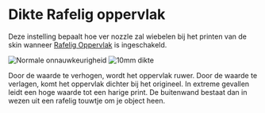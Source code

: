 Dikte Rafelig oppervlak
====
Deze instelling bepaalt hoe ver nozzle zal wiebelen bij het printen van de skin wanneer [Rafelig Oppervlak](magic_fuzzy_skin_enabled.md) is ingeschakeld.

![Normale onnauwkeurigheid](../../../articles/images/magic_fuzzy_skin_photo.jpg)
![10mm dikte](../../../articles/images/magic_fuzzy_skin_thickness.jpg)

Door de waarde te verhogen, wordt het oppervlak ruwer. Door de waarde te verlagen, komt het oppervlak dichter bij het origineel. In extreme gevallen leidt een hoge waarde tot een harige print. De buitenwand bestaat dan in wezen uit een rafelig touwtje om je object heen.
